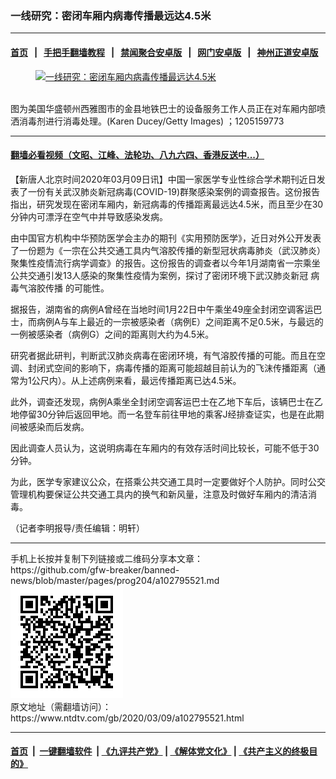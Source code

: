 ### 一线研究：密闭车厢内病毒传播最远达4.5米
------------------------

#### [首页](https://github.com/gfw-breaker/banned-news/blob/master/README.md) &nbsp;&nbsp;|&nbsp;&nbsp; [手把手翻墙教程](https://github.com/gfw-breaker/guides/wiki) &nbsp;&nbsp;|&nbsp;&nbsp; [禁闻聚合安卓版](https://github.com/gfw-breaker/bn-android) &nbsp;&nbsp;|&nbsp;&nbsp; [网门安卓版](https://github.com/oGate2/oGate) &nbsp;&nbsp;|&nbsp;&nbsp; [神州正道安卓版](https://github.com/SzzdOgate/update) 



<div><div class="featured_image">
 <a href="https://i.ntdtv.com/assets/uploads/2020/03/GettyImages-1205159773.jpg" target="_blank">
  <figure>
   <img alt="一线研究：密闭车厢内病毒传播最远达4.5米" src="https://i.ntdtv.com/assets/uploads/2020/03/GettyImages-1205159773-800x450.jpg"/>
  </figure><br/>
 </a>
 <span class="caption">
  图为美国华盛顿州西雅图市的金县地铁巴士的设备服务工作人员正在对车厢内部喷洒消毒剂进行消毒处理。(Karen Ducey/Getty Images)  ；1205159773
 </span>
</div>
</div><hr/>

#### [翻墙必看视频（文昭、江峰、法轮功、八九六四、香港反送中...）](https://github.com/gfw-breaker/banned-news/blob/master/pages/link3.md)

<div><div class="post_content" itemprop="articleBody">
 <p>
  【新唐人北京时间2020年03月09日讯】中国一家医学专业性综合学术期刊近日发表了一份有关武汉肺炎新冠病毒(COVID-19)群聚感染案例的调查报告。这份报告指出，研究发现在密闭车厢内，新冠病毒的传播距离最远达4.5米，而且至少在30分钟内可漂浮在空气中并导致感染发病。
 </p>
 <p>
  由中国官方机构中华预防医学会主办的期刊《实用预防医学》，近日对外公开发表了一份题为《一宗在公共交通工具内气溶胶传播的新型冠状病毒肺炎（武汉肺炎）聚集性疫情流行病学调查》的报告。这份报告的调查者以今年1月湖南省一宗乘坐公共交通引发13人感染的聚集性疫情为案例，探讨了密闭环境下武汉肺炎新冠
  <ok href="https://www.ntdtv.com/gb/病毒气溶胶传播.htm">
   病毒气溶胶传播
  </ok>
  的可能性。
 </p>
 <p>
  据报告，湖南省的病例A曾经在当地时间1月22日中午乘坐49座全封闭空调客运巴士，而病例A与车上最近的一宗被感染者（病例E）之间距离不足0.5米，与最远的一例被感染者（病例G）之间的距离则大约为4.5米。
 </p>
 <p>
  研究者据此研判，判断武汉肺炎病毒在密闭环境，有气溶胶传播的可能。而且在空调、封闭式空间的影响下，病毒传播的距离可能超越目前认为的飞沫传播距离（通常为1公尺内）。从上述病例来看，最远传播距离已达4.5米。
 </p>
 <p>
  此外，调查还发现，病例A乘坐全封闭空调客运巴士在乙地下车后，该辆巴士在乙地停留30分钟后返回甲地。而一名登车前往甲地的乘客J经排查证实，也是在此期间被感染而后发病。
 </p>
 <p>
  因此调查人员认为，这说明病毒在车厢内的有效存活时间比较长，可能不低于30分钟。
 </p>
 <p>
  为此，医学专家建议公众，在搭乘公共交通工具时一定要做好个人防护。同时公交管理机构要保证公共交通工具内的换气和新风量，注意及时做好车厢内的清洁消毒。
 </p>
 <p>
  （记者李明报导/责任编辑：明轩）
 </p>
 <div class="single_ad">
 </div>
</div>
</div>
<hr/>
手机上长按并复制下列链接或二维码分享本文章：<br/>
https://github.com/gfw-breaker/banned-news/blob/master/pages/prog204/a102795521.md <br/>
<a href='https://github.com/gfw-breaker/banned-news/blob/master/pages/prog204/a102795521.md'><img src='https://github.com/gfw-breaker/banned-news/blob/master/pages/prog204/a102795521.md.png'/></a> <br/>
原文地址（需翻墙访问）：https://www.ntdtv.com/gb/2020/03/09/a102795521.html


------------------------
#### [首页](https://github.com/gfw-breaker/banned-news/blob/master/README.md) &nbsp;|&nbsp; [一键翻墙软件](https://github.com/gfw-breaker/nogfw/blob/master/README.md) &nbsp;| [《九评共产党》](https://github.com/gfw-breaker/9ping.md/blob/master/README.md#九评之一评共产党是什么) | [《解体党文化》](https://github.com/gfw-breaker/jtdwh.md/blob/master/README.md) | [《共产主义的终极目的》](https://github.com/gfw-breaker/gczydzjmd.md/blob/master/README.md)


<img src='http://gfw-breaker.win/banned-news/pages/prog204/a102795521.md' width='0px' height='0px'/>